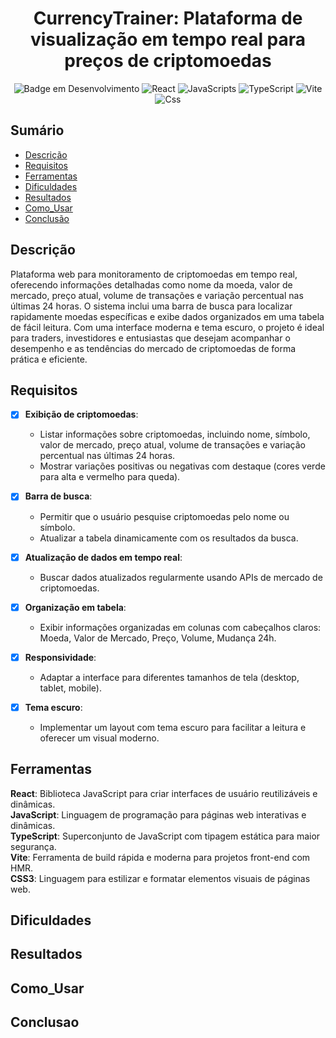 <h1 align="center">CurrencyTrainer: Plataforma de visualização em tempo real para preços de criptomoedas</h1>

<div align="center" >

![Badge em Desenvolvimento](http://img.shields.io/static/v1?label=STATUS&message=FINALIZADO&color=GREEN&style=for-the-badge)
![React](https://img.shields.io/badge/React-20232A?style=for-the-badge&logo=react&logoColor=61DAFB)
![JavaScripts](https://img.shields.io/badge/JavaScript-F7DF1E?style=for-the-badge&logo=javascript&logoColor=black)
![TypeScript](https://img.shields.io/badge/TypeScript-007ACC?style=for-the-badge&logo=typescript&logoColor=white)
![Vite](https://img.shields.io/badge/VITE-%234747c6?style=for-the-badge&logo=vite&logoColor=yellow&logoSize=100px)
![Css](https://img.shields.io/badge/CSS3-1572B6?style=for-the-badge&logo=css3&logoColor=white)

</div>

## Sumário

* [Descrição](#descrição)
* [Requisitos](#requisitos)
* [Ferramentas](#ferramentas)
* [Dificuldades](#dificuldades)
* [Resultados](#resultados)
* [Como_Usar](#como_usar)
* [Conclusão](#conclusao)


## Descrição

Plataforma web para monitoramento de criptomoedas em tempo real, oferecendo informações detalhadas como nome da moeda, valor de mercado, preço atual, volume de transações e variação percentual nas últimas 24 horas. O sistema inclui uma barra de busca para localizar rapidamente moedas específicas e exibe dados organizados em uma tabela de fácil leitura. Com uma interface moderna e tema escuro, o projeto é ideal para traders, investidores e entusiastas que desejam acompanhar o desempenho e as tendências do mercado de criptomoedas de forma prática e eficiente.


## Requisitos

- [x] **Exibição de criptomoedas**:
   - Listar informações sobre criptomoedas, incluindo nome, símbolo, valor de mercado, preço atual, volume de transações e variação percentual nas últimas 24 horas.
   - Mostrar variações positivas ou negativas com destaque (cores verde para alta e vermelho para queda).

- [x] **Barra de busca**:
   - Permitir que o usuário pesquise criptomoedas pelo nome ou símbolo.
   - Atualizar a tabela dinamicamente com os resultados da busca.

- [x] **Atualização de dados em tempo real**:
   - Buscar dados atualizados regularmente usando APIs de mercado de criptomoedas.

- [x] **Organização em tabela**:
   - Exibir informações organizadas em colunas com cabeçalhos claros: Moeda, Valor de Mercado, Preço, Volume, Mudança 24h.

- [x] **Responsividade**:
   - Adaptar a interface para diferentes tamanhos de tela (desktop, tablet, mobile).

- [x] **Tema escuro**:
   - Implementar um layout com tema escuro para facilitar a leitura e oferecer um visual moderno.


## Ferramentas

**React**: Biblioteca JavaScript para criar interfaces de usuário reutilizáveis e dinâmicas.  
**JavaScript**: Linguagem de programação para páginas web interativas e dinâmicas.  
**TypeScript**: Superconjunto de JavaScript com tipagem estática para maior segurança.  
**Vite**: Ferramenta de build rápida e moderna para projetos front-end com HMR.  
**CSS3**: Linguagem para estilizar e formatar elementos visuais de páginas web.  

## Dificuldades


## Resultados

## Como_Usar

## Conclusao